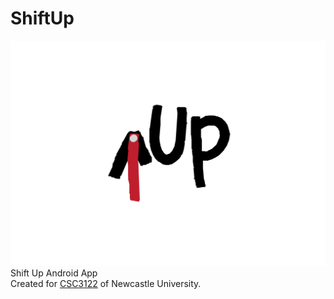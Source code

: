 # ShiftUp
![Shift Up Logo](Documentation/Resources/Logo.png)
Shift Up Android App  
Created for [CSC3122](https://www.ncl.ac.uk/module-catalogue/module.php?code=CSC3122) of Newcastle University.
